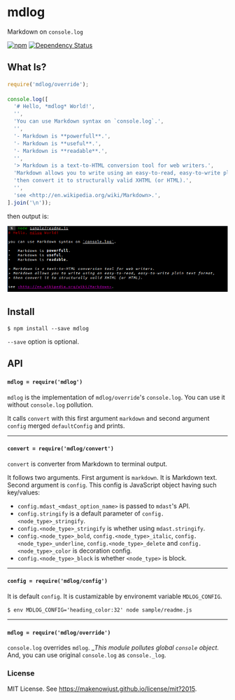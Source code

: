 # mdlog

Markdown on `console.log`

[![npm](https://nodei.co/npm/mdlog.png)](https://nodei.co/npm/mdlog/)
[![Dependency Status](https://david-dm.org/MakeNowJust/mdlog.png)](https://david-dm.org/MakeNowJust/mdlog)


## What Is?

```javascript
require('mdlog/override');

console.log([
  '# Hello, *mdlog* World!',
  '',
  'You can use Markdown syntax on `console.log`.',
  '',
  '- Markdown is **powerfull**.',
  '- Markdown is **useful**.',
  '- Markdown is **readable**.',
  '',
  '> Markdown is a text-to-HTML conversion tool for web writers.',
  'Markdown allows you to write using an easy-to-read, easy-to-write plain text format,',
  'then convert it to structurally valid XHTML (or HTML).',
  '',
  'see <http://en.wikipedia.org/wiki/Markdown>.',
].join('\n'));
```

then output is:

![output to terminal](https://raw.githubusercontent.com/MakeNowJust/mdlog/master/sample/readme.png)


## Install

```console
$ npm install --save mdlog
```

`--save` option is optional.

## API

#### `mdlog = require('mdlog')`

`mdlog` is the implementation of `mdlog/override`'s `console.log`. You can use it without `console.log` pollution.

It calls `convert` with this first argument `markdown` and second argument `config` merged `defaultConfig` and prints.

- - -

#### `convert = require('mdlog/convert')`

`convert` is converter from Markdown to terminal output.

It follows two arguments.  First argument is `markdown`. It is Markdown text.  Second argument is `config`.  This config is JavaScript object having such key/values:

  - `config.mdast_<mdast_option_name>` is passed to `mdast`'s API.
  - `config.stringify` is a default parameter of `config.<node_type>_stringify`.
  - `config.<node_type>_stringify` is whether using `mdast.stringify`.
  - `config.<node_type>_bold`, `config.<node_type>_italic`, `config.<node_type>_underline`, `config.<node_type>_delete` and `config.<node_type>_color` is decoration config.
  - `config.<node_type>_block` is whether `<node_type>` is block.

- - -

#### `config = require('mdlog/config')`

It is default `config`.  It is custamizable by environemt variable `MDLOG_CONFIG`.

```console
$ env MDLOG_CONFIG='heading_color:32' node sample/readme.js
```

- - -

#### `mdlog = require('mdlog/override')`

`console.log` overrides `mdlog`. __This module pollutes global `console` object._ And, you can use original `console.log` as `console._log`.


### License

MIT License. See <https://makenowjust.github.io/license/mit?2015>.
